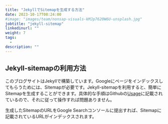 ```yaml
---
title: "JekyllでSitemapを生成する方法"
date: 2023-10-17T08:24:00
#image: "images/team/nonsap-visuals-kMJp7620W6U-unsplash.jpg"
jobtitle: "jekyll-sitemap"
linkedinurl: ""
weight: 7
tags:
  - 
description: ""
---
```


## Jekyll-sitemapの利用方法

このブログサイトはJekyllで構築しています。Googleにページをインデックスしてもらうためには、Sitemapが必要です。Jekyll-sitemapを利用すると、簡単にSitemapを生成することができます。具体的な手順はGithubの[Usage](https://github.com/jekyll/jekyll-sitemap)に記載されているので、それに従って操作すれば問題ありません。

生成したSitemapのURLをGoogle Searchコンソールに提出すれば、Sitemapに記載されているURLがインデックスされます。
